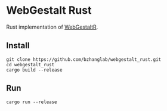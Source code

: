 # WebGestalt Rust

Rust implementation of [WebGestaltR](https://github.com/bzhanglab/webgestaltr). 

## Install

```shell
git clone https://github.com/bzhanglab/webgestalt_rust.git
cd webgestalt_rust
cargo build --release
```

## Run

```shell
cargo run --release
```

